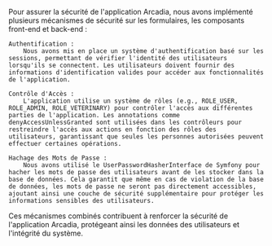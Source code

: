 Pour assurer la sécurité de l'application Arcadia, nous avons implémenté plusieurs mécanismes de sécurité sur les formulaires, les composants front-end et back-end :

    Authentification :
        Nous avons mis en place un système d'authentification basé sur les sessions, permettant de vérifier l'identité des utilisateurs lorsqu'ils se connectent. Les utilisateurs doivent fournir des informations d'identification valides pour accéder aux fonctionnalités de l'application.

    Contrôle d'Accès :
        L'application utilise un système de rôles (e.g., ROLE_USER, ROLE_ADMIN, ROLE_VETERINARY) pour contrôler l'accès aux différentes parties de l'application. Les annotations comme denyAccessUnlessGranted sont utilisées dans les contrôleurs pour restreindre l'accès aux actions en fonction des rôles des utilisateurs, garantissant que seules les personnes autorisées peuvent effectuer certaines opérations.

    Hachage des Mots de Passe :
        Nous avons utilisé le UserPasswordHasherInterface de Symfony pour hacher les mots de passe des utilisateurs avant de les stocker dans la base de données. Cela garantit que même en cas de violation de la base de données, les mots de passe ne seront pas directement accessibles, ajoutant ainsi une couche de sécurité supplémentaire pour protéger les informations sensibles des utilisateurs.

Ces mécanismes combinés contribuent à renforcer la sécurité de l'application Arcadia, protégeant ainsi les données des utilisateurs et l'intégrité du système.
